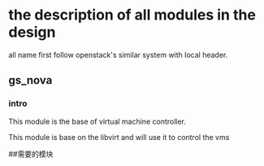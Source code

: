 # the description of all modules in the design

all name first follow openstack's similar system with local header.

## gs_nova

### intro

This module is the base of virtual machine controller.

This module is base on the libvirt and will use it to control the vms




##需要的模块

